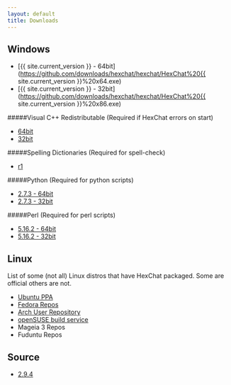 ```yaml
---
layout: default
title: Downloads
---
```


## Windows
- [{{ site.current_version }} - 64bit](https://github.com/downloads/hexchat/hexchat/HexChat%20{{ site.current_version }}%20x64.exe)
- [{{ site.current_version }} - 32bit](https://github.com/downloads/hexchat/hexchat/HexChat%20{{ site.current_version }}%20x86.exe)

#####Visual C++ Redistributable (Required if HexChat errors on start)
- [64bit](https://www.microsoft.com/en-us/download/details.aspx?id=13523)
- [32bit](https://www.microsoft.com/en-us/download/details.aspx?id=8328)

#####Spelling Dictionaries (Required for spell-check)
- [r1](https://github.com/downloads/hexchat/hexchat/HexChat%20Spelling%20Dictionaries%20r1.exe)

#####Python (Required for python scripts)
- [2.7.3 - 64bit](http://python.org/ftp/python/2.7.3/python-2.7.3.amd64.msi)
- [2.7.3 - 32bit](http://python.org/ftp/python/2.7.3/python-2.7.3.msi)

#####Perl (Required for perl scripts)
- [5.16.2 - 64bit](https://github.com/downloads/hexchat/hexchat/Perl%205.16.2%20x64.msi)
- [5.16.2 - 32bit](https://github.com/downloads/hexchat/hexchat/Perl%205.16.2%20x86.msi)

## Linux
List of some (not all) Linux distros that have HexChat packaged. Some are official others are not.
- [Ubuntu PPA](https://launchpad.net/~gwendal-lebihan-dev/+archive/hexchat-stable)
- [Fedora Repos](https://apps.fedoraproject.org/packages/hexchat)
- [Arch User Repository](https://aur.archlinux.org/packages.php?K=hexchat)
- [openSUSE build service](http://software.opensuse.org/package/hexchat)
- Mageia 3 Repos
- Fuduntu Repos

## Source
- [2.9.4](https://github.com/downloads/hexchat/hexchat/hexchat-2.9.4.tar.xz)
